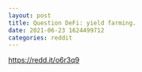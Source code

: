 ```yaml
--- 
layout: post 
title: Question DeFi: yield farming. 
date: 2021-06-23 1624499712 
categories: reddit 
--- 
```

https://redd.it/o6r3q9